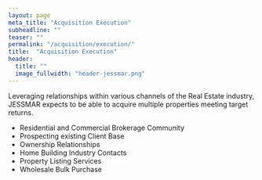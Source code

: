 ```yaml
---
layout: page
meta_title: "Acquisition Execution"
subheadline: ""
teaser: ""
permalink: "/acquisition/execution/"
title:  "Acquisition Execution"
header:
  title: ""
  image_fullwidth: "header-jessmar.png"
---
```

Leveraging relationships within various channels of the Real Estate industry, JESSMAR expects to be able to acquire multiple properties meeting target returns.
<ul>
	<li>Residential and Commercial Brokerage Community
</li><li>Prospecting existing Client Base
</li><li>Ownership Relationships
</li><li>Home Building Industry Contacts
</li><li>Property Listing Services
</li><li>Wholesale Bulk Purchase
</li>
</ul>